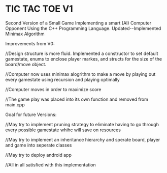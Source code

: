 # TIC TAC TOE V1

Second Version of a Small Game Implementing a smart (AI) Computer Opponent Using the C++ Programming Language. Updated--Implemented Minimax Algorithm

Improvements from V0:

//Design structure is more fluid. Implemented a constructor to set default gamestate, enums to enclose player markes, and structs for the size of the board/move object.

//Computer now uses minimax alogrithm to make a move by playing out every gamestate using recursion and playing optimally

//Computer moves in order to maximize score

//The game play was placed into its own function and removed from main.cpp

Goal for future Versions:

//May try to implement pruning strategy to eliminate having to go through every possible gamestate whihc will save on resources

//May try to implement an inheritance hierarchy and sperate board, player and game into seperate classes

//May try to deploy android app

//All in all satisfied with this implementation
